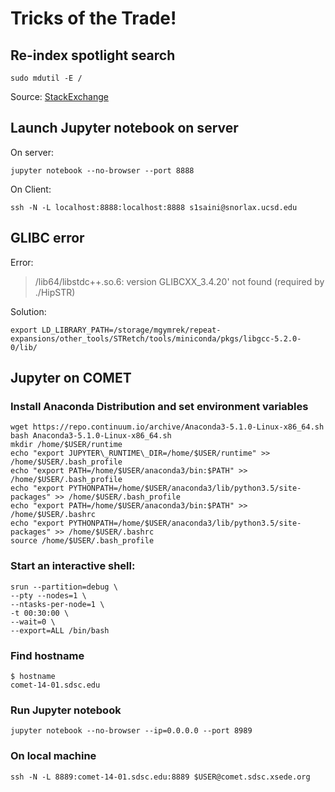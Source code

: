 
# Tricks of the Trade!

## Re-index spotlight search

    sudo mdutil -E /
Source: [StackExchange](https://apple.stackexchange.com/questions/236741/single-application-not-showing-up-in-spotlight)  

## Launch Jupyter notebook on server
On server:

    jupyter notebook --no-browser --port 8888
    
On Client:

    ssh -N -L localhost:8888:localhost:8888 s1saini@snorlax.ucsd.edu

## GLIBC error

Error:
> /lib64/libstdc++.so.6: version GLIBCXX_3.4.20' not found (required by ./HipSTR)

Solution:

    export LD_LIBRARY_PATH=/storage/mgymrek/repeat-expansions/other_tools/STRetch/tools/miniconda/pkgs/libgcc-5.2.0-0/lib/

## Jupyter on COMET

### Install Anaconda Distribution and set environment variables
	wget https://repo.continuum.io/archive/Anaconda3-5.1.0-Linux-x86_64.sh
	bash Anaconda3-5.1.0-Linux-x86_64.sh
	mkdir /home/$USER/runtime
	echo "export JUPYTER\_RUNTIME\_DIR=/home/$USER/runtime" >> /home/$USER/.bash_profile
	echo "export PATH=/home/$USER/anaconda3/bin:$PATH" >> /home/$USER/.bash_profile
	echo "export PYTHONPATH=/home/$USER/anaconda3/lib/python3.5/site-packages" >> /home/$USER/.bash_profile
	echo "export PATH=/home/$USER/anaconda3/bin:$PATH" >> /home/$USER/.bashrc
	echo "export PYTHONPATH=/home/$USER/anaconda3/lib/python3.5/site-packages" >> /home/$USER/.bashrc
	source /home/$USER/.bash_profile

### Start an interactive shell:

	srun --partition=debug \
	--pty --nodes=1 \
	--ntasks-per-node=1 \
	-t 00:30:00 \
	--wait=0 \
	--export=ALL /bin/bash

### Find hostname

	$ hostname
	comet-14-01.sdsc.edu

### Run Jupyter notebook

	jupyter notebook --no-browser --ip=0.0.0.0 --port 8989

### On local machine

	ssh -N -L 8889:comet-14-01.sdsc.edu:8889 $USER@comet.sdsc.xsede.org